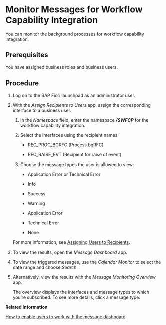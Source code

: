<!-- loiod280fcc3a54640f6b3601f3236e91e9c -->

# Monitor Messages for Workflow Capability Integration

You can monitor the background processes for workflow capability integration.



<a name="loiod280fcc3a54640f6b3601f3236e91e9c__prereq_ggw_qpy_rkb"/>

## Prerequisites

You have assigned business roles and business users.



<a name="loiod280fcc3a54640f6b3601f3236e91e9c__steps_oj4_q4h_lmb"/>

## Procedure

1.  Log on to the SAP Fiori launchpad as an administrator user.

2.  With the *Assign Recipients to Users* app, assign the corresponding interface to a business user.

    1.  In the *Namespace* field, enter the namespace ***/SWFCP*** for the workflow capability integration.

    2.  Select the interfaces using the recipient names:

        -   REC\_PROC\_BGRFC \(Process bgRFC\)

        -   REC\_RAISE\_EVT \(Recipient for raise of event\)

    3.  Choose the message types the user is allowed to view:

        -   Application Error or Technical Error

        -   Info

        -   Success

        -   Warning

        -   Application Error

        -   Technical Error

        -   None

    For more information, see [Assigning Users to Recipients](https://help.sap.com/viewer/1cefaed5b7a3471cb08564e54d5ba866/4.0/en-US/2e8e31dff6e747249240601291384bc3.html).

3.  To view the results, open the *Message Dashboard* app.

4.  To view the triggered messages, use the *Calendar Monitor* to select the date range and choose *Search*.

5.  Alternatively, view the results with the *Message Monitoring Overview* app.

    The overview displays the interfaces and message types to which you’re subscribed. To see more details, click a message type.


**Related Information**  


[How to enable users to work with the message dashboard](https://blogs.sap.com/2018/11/07/how-to-enable-users-to-work-with-the-message-dashboard/)

